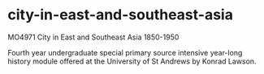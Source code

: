 # city-in-east-and-southeast-asia
MO4971 City in East and Southeast Asia 1850-1950

Fourth year undergraduate special primary source intensive 
year-long history module offered at the University of St Andrews by Konrad Lawson. 
